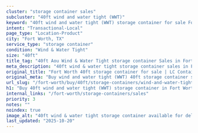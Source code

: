 ```yaml
---
cluster: "storage container sales"
subcluster: "40ft wind and water tight (WWT)"
keyword: "40ft wind and water tight (WWT) storage container for sale Fort Worth, TX"
intent: "Transactional-Local"
page_type: "Location-Product"
city: "Fort Worth, TX"
service_type: "storage container"
condition: "Wind & Water Tight"
size: "40ft"
title_tag: "40ft Aou Wind & Water Tight storage container Sales in Fort Worth | LC Container"
meta_description: "40ft wind & water tight storage container sales in Fort Worth. Fast delivery, competitive pricing. Serving storage containers area. Quote ID: 3JN. Call (214) 524-4168 for your free quote today."
original_title: "Fort Worth 40ft storage container for sale | LC Container"
original_meta: "Buy wind and water tight (WWT) 40ft storage container sale with local delivery in Fort Worth, TX. LC Container — local Since 2003. Request a fast quote today."
url_slug: "/fort-worth/buy/40ft/storage-containers/wind-and-water-tight-wwt"
h1: "Buy 40ft wind and water tight (WWT) storage container in Fort Worth"
internal_links: "/fort-worth/storage-containers/sales"
priority: 3
notes: ""
noindex: true
image_alt: "40ft wind & water tight storage container available for delivery in Fort Worth"
last_updated: "2025-10-20"
---
```


<!-- TODO: Add unique city/inventory copy, images, and internal links here. -->
